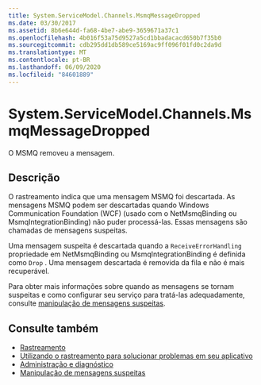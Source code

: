 ```yaml
---
title: System.ServiceModel.Channels.MsmqMessageDropped
ms.date: 03/30/2017
ms.assetid: 8b6e644d-fa68-4be7-abe9-3659671a37c1
ms.openlocfilehash: 4b016f53a75d9527a5cd1bbadacacd650b7f35b0
ms.sourcegitcommit: cdb295dd1db589ce5169ac9ff096f01fd0c2da9d
ms.translationtype: MT
ms.contentlocale: pt-BR
ms.lasthandoff: 06/09/2020
ms.locfileid: "84601889"
---
```

# <a name="systemservicemodelchannelsmsmqmessagedropped"></a>System.ServiceModel.Channels.MsmqMessageDropped
O MSMQ removeu a mensagem.  
  
## <a name="description"></a>Descrição  
 O rastreamento indica que uma mensagem MSMQ foi descartada. As mensagens MSMQ podem ser descartadas quando Windows Communication Foundation (WCF) (usado com o NetMsmqBinding ou MsmqIntegrationBinding) não puder processá-las. Essas mensagens são chamadas de mensagens suspeitas.  
  
 Uma mensagem suspeita é descartada quando a `ReceiveErrorHandling` propriedade em NetMsmqBinding ou MsmqIntegrationBinding é definida como `Drop` . Uma mensagem descartada é removida da fila e não é mais recuperável.  
  
 Para obter mais informações sobre quando as mensagens se tornam suspeitas e como configurar seu serviço para tratá-las adequadamente, consulte [manipulação de mensagens suspeitas](../../feature-details/poison-message-handling.md).  
  
## <a name="see-also"></a>Consulte também

- [Rastreamento](index.md)
- [Utilizando o rastreamento para solucionar problemas em seu aplicativo](using-tracing-to-troubleshoot-your-application.md)
- [Administração e diagnóstico](../index.md)
- [Manipulação de mensagens suspeitas](../../feature-details/poison-message-handling.md)
